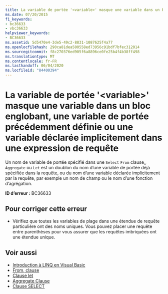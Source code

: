 ```yaml
---
title: La variable de portée '<variable>' masque une variable dans un bloc englobant, une variable de portée précédemment définie ou une variable déclarée implicitement dans une expression de requête
ms.date: 07/20/2015
f1_keywords:
- bc36633
- vbc36633
helpviewer_keywords:
- BC36633
ms.assetid: 5d5470e4-3de5-49c2-8831-1087625f4a77
ms.openlocfilehash: 290ca81dea500558ed73956c91bdf7bfec312014
ms.sourcegitcommit: f8c270376ed905f6a8896ce0fe25b4f4b38ff498
ms.translationtype: MT
ms.contentlocale: fr-FR
ms.lasthandoff: 06/04/2020
ms.locfileid: "84400394"
---
```

# <a name="range-variable-variable-hides-a-variable-in-an-enclosing-block-a-previously-defined-range-variable-or-an-implicitly-declared-variable-in-a-query-expression"></a>La variable de portée '\<variable>' masque une variable dans un bloc englobant, une variable de portée précédemment définie ou une variable déclarée implicitement dans une expression de requête
Un nom de variable de portée spécifié dans une `Select` `From` clause,, `Aggregate` ou `Let` est un doublon du nom d’une variable de portée déjà spécifiée dans la requête, ou du nom d’une variable déclarée implicitement par la requête, par exemple un nom de champ ou le nom d’une fonction d’agrégation.  
  
 **ID d’erreur :** BC36633  
  
## <a name="to-correct-this-error"></a>Pour corriger cette erreur  
  
- Vérifiez que toutes les variables de plage dans une étendue de requête particulière ont des noms uniques. Vous pouvez placer une requête entre parenthèses pour vous assurer que les requêtes imbriquées ont une étendue unique.  
  
## <a name="see-also"></a>Voir aussi

- [Introduction à LINQ en Visual Basic](../../programming-guide/language-features/linq/introduction-to-linq.md)
- [From, clause](../queries/from-clause.md)
- [Clause let](../queries/let-clause.md)
- [Aggregate Clause](../queries/aggregate-clause.md)
- [Clause SELECT](../queries/select-clause.md)
